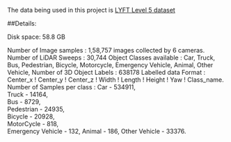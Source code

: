 
The data being used in this project is [LYFT Level 5 dataset](https://level5.lyft.com/dataset/) 

##Details:

Disk space: 58.8 GB

Number of Image samples : 1,58,757 images collected by 6 cameras.
Number of LiDAR Sweeps : 30,744 
Object Classes available : Car, Truck, Bus, Pedestrian, Bicycle, Motorcycle, Emergency Vehicle, Animal, Other Vehicle, 
Number of 3D Object Labels : 638178
Labelled data Format : Center_x ! Center_y ! Center_z ! Width ! Length ! Height ! Yaw ! Class_name.
Number of Samples per class : 
Car - 534911,  
Truck - 14164,  
Bus - 8729,   
Pedestrian - 24935,   
Bicycle - 20928,   
MotorCycle - 818,   
Emergency Vehicle - 132,
Animal - 186,
Other Vehicle - 33376.  
			      
